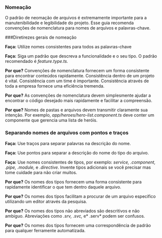 ### Nomeação

O padrão de neomação de arquivos é extremamente importante para a manutenibilidade e legibilidade do projeto. Esse guia recomenda convenções de nomenclatura para nomes de arquivos e palavras-chave.

###Diretirezes gerais de nomeação

**Faça:** Utilize nomes consistentes para todos as palavras-chave

**Faça:** Siga um padrão que descreva a funcionalidade e o seu tipo. O padrão recomendado é *feature.type.ts.*

**Por que?** Convenções de nomenclatura fornecem um forma consistente para encontrar conteúdos rapidamente. Consistência dentro de um projeto é vital. Consistência com um time é importante. Consistência através de toda a empresa fornece uma eficiência tremenda.

**Por que?** As convenções de nomenclatura devem simplesmente ajudar a encontrar o código desejado mais rapidamente e facilitar a compreensão.

**Por que?** Nomes de pastas e arquivos devem transmitir claramente sua intenção. Por exemplo, *app/heroes/hero-list.component.ts* deve conter um componente que gerencia uma lista de heróis.

### Separando nomes de arquivos com pontos e traços

**Faça:** Use traços para separar palavras na descrição do nome.

**Faça:** Use pontos para separar a descrição do nome do tipo do arquivo.

**Faça:** Use nomes consistentes de tipos, por exemplo: *service, .component, .pipe, .module,* e *.directive*. Invente tipos adicionais se você precisar mas tome cuidade para não criar muitos.

**Por que?** Os nomes dos tipos fornecem uma forma consistente para rapidamente identificar o que tem dentro daquele arquivo.

**Por que?** Os nomes dos tipos facilitam a procurar de um arquivo especifico utilizando um editor através da pesquisa.

**Por que?** Os nomes dos tipos não abreviados são descritivos e não ambiguo. Abreviações como *.srv, .svc,* e* .serv* podem ser confusos.

**Por que?** Os nomes dos tipos fornecem uma correspondência de padrão para qualquer ferramente automatizada.



